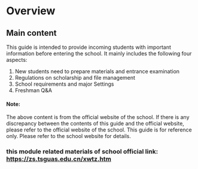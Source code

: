 # Overview
## Main content
This guide is intended to provide incoming students with important information before entering the school. It mainly includes the following four aspects:
1. New students need to prepare materials and entrance examination
2. Regulations on scholarship and file management
3. School requirements and major Settings
4. Freshman Q&A

#### Note:
The above content is from the official website of the school. If there is any discrepancy between the contents of this guide and the official website, please refer to the official website of the school. This guide is for reference only. Please refer to the school website for details.
### this module related materials of school official link: https://zs.tsguas.edu.cn/xwtz.htm